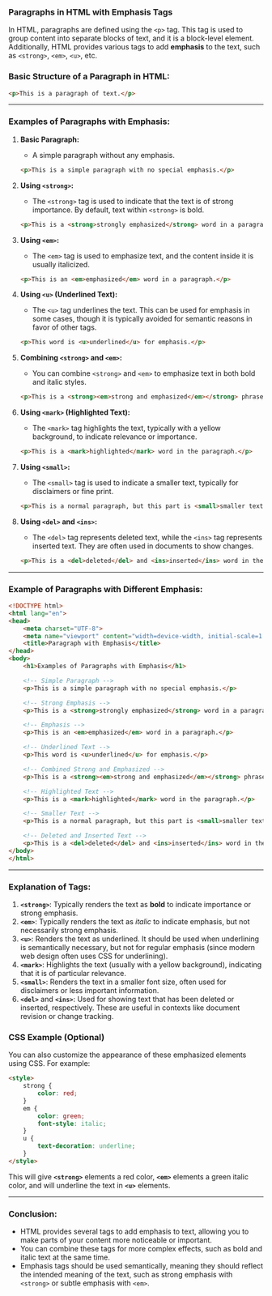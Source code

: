 ### **Paragraphs in HTML with Emphasis Tags**

In HTML, paragraphs are defined using the `<p>` tag. This tag is used to group content into separate blocks of text, and it is a block-level element. Additionally, HTML provides various tags to add **emphasis** to the text, such as `<strong>`, `<em>`, `<u>`, etc.

### **Basic Structure of a Paragraph in HTML:**

```html
<p>This is a paragraph of text.</p>
```

---

### **Examples of Paragraphs with Emphasis:**

1. **Basic Paragraph:**
   - A simple paragraph without any emphasis.
   ```html
   <p>This is a simple paragraph with no special emphasis.</p>
   ```

2. **Using `<strong>`:**
   - The `<strong>` tag is used to indicate that the text is of strong importance. By default, text within `<strong>` is bold.
   ```html
   <p>This is a <strong>strongly emphasized</strong> word in a paragraph.</p>
   ```

3. **Using `<em>`:**
   - The `<em>` tag is used to emphasize text, and the content inside it is usually italicized.
   ```html
   <p>This is an <em>emphasized</em> word in a paragraph.</p>
   ```

4. **Using `<u>` (Underlined Text):**
   - The `<u>` tag underlines the text. This can be used for emphasis in some cases, though it is typically avoided for semantic reasons in favor of other tags.
   ```html
   <p>This word is <u>underlined</u> for emphasis.</p>
   ```

5. **Combining `<strong>` and `<em>`:**
   - You can combine `<strong>` and `<em>` to emphasize text in both bold and italic styles.
   ```html
   <p>This is a <strong><em>strong and emphasized</em></strong> phrase.</p>
   ```

6. **Using `<mark>` (Highlighted Text):**
   - The `<mark>` tag highlights the text, typically with a yellow background, to indicate relevance or importance.
   ```html
   <p>This is a <mark>highlighted</mark> word in the paragraph.</p>
   ```

7. **Using `<small>`:**
   - The `<small>` tag is used to indicate a smaller text, typically for disclaimers or fine print.
   ```html
   <p>This is a normal paragraph, but this part is <small>smaller text</small>.</p>
   ```

8. **Using `<del>` and `<ins>`:**
   - The `<del>` tag represents deleted text, while the `<ins>` tag represents inserted text. They are often used in documents to show changes.
   ```html
   <p>This is a <del>deleted</del> and <ins>inserted</ins> word in the paragraph.</p>
   ```

---

### **Example of Paragraphs with Different Emphasis:**

```html
<!DOCTYPE html>
<html lang="en">
<head>
    <meta charset="UTF-8">
    <meta name="viewport" content="width=device-width, initial-scale=1.0">
    <title>Paragraph with Emphasis</title>
</head>
<body>
    <h1>Examples of Paragraphs with Emphasis</h1>

    <!-- Simple Paragraph -->
    <p>This is a simple paragraph with no special emphasis.</p>

    <!-- Strong Emphasis -->
    <p>This is a <strong>strongly emphasized</strong> word in a paragraph.</p>

    <!-- Emphasis -->
    <p>This is an <em>emphasized</em> word in a paragraph.</p>

    <!-- Underlined Text -->
    <p>This word is <u>underlined</u> for emphasis.</p>

    <!-- Combined Strong and Emphasized -->
    <p>This is a <strong><em>strong and emphasized</em></strong> phrase.</p>

    <!-- Highlighted Text -->
    <p>This is a <mark>highlighted</mark> word in the paragraph.</p>

    <!-- Smaller Text -->
    <p>This is a normal paragraph, but this part is <small>smaller text</small>.</p>

    <!-- Deleted and Inserted Text -->
    <p>This is a <del>deleted</del> and <ins>inserted</ins> word in the paragraph.</p>
</body>
</html>
```

---

### **Explanation of Tags:**

1. **`<strong>`**: Typically renders the text as **bold** to indicate importance or strong emphasis.
2. **`<em>`**: Typically renders the text as *italic* to indicate emphasis, but not necessarily strong emphasis.
3. **`<u>`**: Renders the text as underlined. It should be used when underlining is semantically necessary, but not for regular emphasis (since modern web design often uses CSS for underlining).
4. **`<mark>`**: Highlights the text (usually with a yellow background), indicating that it is of particular relevance.
5. **`<small>`**: Renders the text in a smaller font size, often used for disclaimers or less important information.
6. **`<del>`** and **`<ins>`**: Used for showing text that has been deleted or inserted, respectively. These are useful in contexts like document revision or change tracking.

### **CSS Example (Optional)**

You can also customize the appearance of these emphasized elements using CSS. For example:

```html
<style>
    strong {
        color: red;
    }
    em {
        color: green;
        font-style: italic;
    }
    u {
        text-decoration: underline;
    }
</style>
```

This will give **`<strong>`** elements a red color, **`<em>`** elements a green italic color, and will underline the text in **`<u>`** elements.

---

### **Conclusion:**
- HTML provides several tags to add emphasis to text, allowing you to make parts of your content more noticeable or important.
- You can combine these tags for more complex effects, such as bold and italic text at the same time.
- Emphasis tags should be used semantically, meaning they should reflect the intended meaning of the text, such as strong emphasis with `<strong>` or subtle emphasis with `<em>`.

